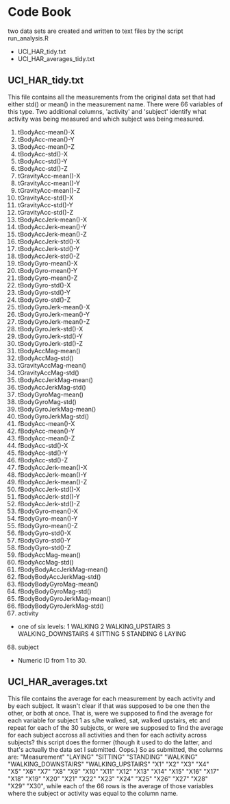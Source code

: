 # Code Book
two data sets are created and written to text files by the script run_analysis.R
* UCI_HAR_tidy.txt
* UCI_HAR_averages_tidy.txt

## UCI_HAR_tidy.txt
This file contains all the measurements from the original data set that had either std() or mean() in the measurement name. There were 66 variables of this type. Two additional columns, 'activity' and 'subject' identify what activity was being measured and which subject was being measured.
1. tBodyAcc-mean()-X
2. tBodyAcc-mean()-Y
3. tBodyAcc-mean()-Z
4. tBodyAcc-std()-X
5. tBodyAcc-std()-Y
6. tBodyAcc-std()-Z
7. tGravityAcc-mean()-X
8. tGravityAcc-mean()-Y
9. tGravityAcc-mean()-Z
10. tGravityAcc-std()-X
11. tGravityAcc-std()-Y
12. tGravityAcc-std()-Z
13. tBodyAccJerk-mean()-X
14. tBodyAccJerk-mean()-Y
15. tBodyAccJerk-mean()-Z
16. tBodyAccJerk-std()-X
17. tBodyAccJerk-std()-Y
18. tBodyAccJerk-std()-Z
19. tBodyGyro-mean()-X
20. tBodyGyro-mean()-Y
21. tBodyGyro-mean()-Z
22. tBodyGyro-std()-X
23. tBodyGyro-std()-Y
24. tBodyGyro-std()-Z
25. tBodyGyroJerk-mean()-X
26. tBodyGyroJerk-mean()-Y
27. tBodyGyroJerk-mean()-Z
28. tBodyGyroJerk-std()-X
29. tBodyGyroJerk-std()-Y
30. tBodyGyroJerk-std()-Z
31. tBodyAccMag-mean()
32. tBodyAccMag-std()
33. tGravityAccMag-mean()
34. tGravityAccMag-std()
35. tBodyAccJerkMag-mean()
36. tBodyAccJerkMag-std()
37. tBodyGyroMag-mean()
38. tBodyGyroMag-std()
39. tBodyGyroJerkMag-mean()
40. tBodyGyroJerkMag-std()
41. fBodyAcc-mean()-X
42. fBodyAcc-mean()-Y
43. fBodyAcc-mean()-Z
44. fBodyAcc-std()-X
45. fBodyAcc-std()-Y
46. fBodyAcc-std()-Z
47. fBodyAccJerk-mean()-X
48. fBodyAccJerk-mean()-Y
49. fBodyAccJerk-mean()-Z
50. fBodyAccJerk-std()-X
51. fBodyAccJerk-std()-Y
52. fBodyAccJerk-std()-Z
53. fBodyGyro-mean()-X
54. fBodyGyro-mean()-Y
55. fBodyGyro-mean()-Z
56. fBodyGyro-std()-X
57. fBodyGyro-std()-Y
58. fBodyGyro-std()-Z
59. fBodyAccMag-mean()
60. fBodyAccMag-std()
61. fBodyBodyAccJerkMag-mean()
62. fBodyBodyAccJerkMag-std()
63. fBodyBodyGyroMag-mean()
64. fBodyBodyGyroMag-std()
65. fBodyBodyGyroJerkMag-mean()
66. fBodyBodyGyroJerkMag-std()
67. activity
  * one of six levels:
    1 WALKING
    2 WALKING_UPSTAIRS
    3 WALKING_DOWNSTAIRS
    4 SITTING
    5 STANDING
    6 LAYING
68. subject
  * Numeric ID from 1 to 30.

## UCI_HAR_averages.txt
This file contains the average for each measurement by each activity and by each subject. It wasn't clear if that was supposed to be one then the other, or both at once. That is, were we supposed to find the average for each variable for subject 1 as s/he walked, sat, walked upstairs, etc and repeat for each of the 30 subjects, or were we supposed to find the average for each subject accross all activities and then for each activity across subjects? this script does the former (though it used to do the latter, and that's actually the data set I submitted. Oops.) So as submitted, the columns are: "Measurement" "LAYING" "SITTING" "STANDING" "WALKING" "WALKING_DOWNSTAIRS" "WALKING_UPSTAIRS" "X1" "X2" "X3" "X4" "X5" "X6" "X7" "X8" "X9" "X10" "X11" "X12" "X13" "X14" "X15" "X16" "X17" "X18" "X19" "X20" "X21" "X22" "X23" "X24" "X25" "X26" "X27" "X28" "X29" "X30", while each of the 66 rows is the average of those variables where the subject or activity was equal to the column name.
